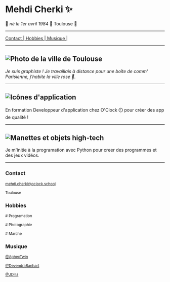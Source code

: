 # Mehdi Cherki ✨
🦕 *né le 1er avril 1984* 🦕
Toulouse 🏉

---

[ Contact   ](#contact)|[  Hobbies    ](#hobbies)|[   Musique ](#musique)|

---
![Photo de la ville de Toulouse](https://a.travel-assets.com/findyours-php/viewfinder/images/res70/266000/266381-Toulouse.jpg)
---
  *Je suis graphiste ! Je travaillais à distance pour une boîte de comm' Parisienne, j'habite la ville rose 🩷.*

---
![Icônes d'application](https://www.focusgov.co.uk/_astro/2020-10-ceros-ios-apps-busy_Z8ESOz.png)
---
En formation Developpeur d'application chez O'Clock ⏲️ pour créer des app de qualité !


---
![Manettes et objets high-tech](https://bigmedia.bpifrance.fr/sites/default/files/styles/bigmedia_article/public/2025-09/jeu%20vid%C3%A9o.jpg?itok=Zgrmy0Al)
---
Je m'initie à la programation avec Python pour creer des programmes et des jeux vidéos.

---

### Contact
<small>mehdi.cherki@oclock.school</small>  


<small>Toulouse</small>


### Hobbies
<small># Programation</small>  

<small># Photographie</small>  

<small># Marche</small>  


### Musique
<small>[@AphexTwin](https://www.youtube.com/channel/UC4hfA78X-lqiRERBZLTnLBw)</small>  

<small>[@DevendraBanhart](https://www.youtube.com/@devendrabanhart)</small>  

<small>[@JDilla](https://www.youtube.com/channel/UCg6G23d_0Rdx3W5XbxC7N8A)</small>
